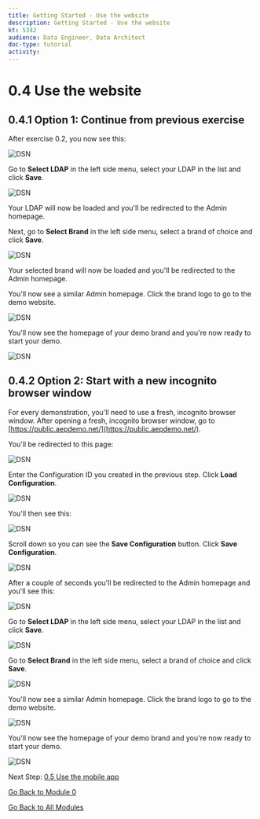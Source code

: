 ```yaml
---
title: Getting Started - Use the website
description: Getting Started - Use the website
kt: 5342
audience: Data Engineer, Data Architect
doc-type: tutorial
activity: 
---
```


# 0.4 Use the website

## 0.4.1 Option 1: Continue from previous exercise

After exercise 0.2, you now see this:

![DSN](./images/cfg6a.png)

Go to **Select LDAP** in the left side menu, select your LDAP in the list and click **Save**.

![DSN](./images/web61.png)

Your LDAP will now be loaded and you'll be redirected to the Admin homepage.

Next, go to **Select Brand** in the left side menu, select a brand of choice and click **Save**.

![DSN](./images/web7.png)

Your selected brand will now be loaded and you'll be redirected to the Admin homepage.

You'll now see a similar Admin homepage. Click the brand logo to go to the demo website.

![DSN](./images/web8.png)

You'll now see the homepage of your demo brand and you're now ready to start your demo.

![DSN](./images/web9.png)

## 0.4.2 Option 2: Start with a new incognito browser window

For every demonstration, you'll need to use a fresh, incognito browser window. After opening a fresh, incognito browser window, go to [https://public.aepdemo.net/](https://public.aepdemo.net/).

You'll be redirected to this page:

![DSN](./images/web1.png)

Enter the Configuration ID you created in the previous step. Click **Load Configuration**.

![DSN](./images/web2.png)

You'll then see this:

![DSN](./images/web3.png)

Scroll down so you can see the **Save Configuration** button. Click **Save Configuration**.

![DSN](./images/web4.png)

After a couple of seconds you'll be redirected to the Admin homepage and you'll see this:

![DSN](./images/cfg6a.png)

Go to **Select LDAP** in the left side menu, select your LDAP in the list and click **Save**.

![DSN](./images/web61.png)

Go to **Select Brand** in the left side menu, select a brand of choice and click **Save**.

![DSN](./images/web7.png)

You'll now see a similar Admin homepage. Click the brand logo to go to the demo website.

![DSN](./images/web8.png)

You'll now see the homepage of your demo brand and you're now ready to start your demo.

![DSN](./images/web9.png)


Next Step: [0.5 Use the mobile app](./ex5.md)

[Go Back to Module 0](./getting-started.md)

[Go Back to All Modules](./../../overview.md)